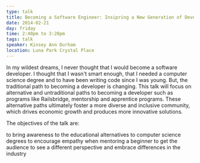 ```yaml
---
type: talk
title: Becoming a Software Engineer: Insipring a New Generation of Developers
date: 2014-02-21
day: friday
time: 2:40pm to 3:20pm
tags: talk
speaker: Kinsey Ann Durham
location: Luna Park Crystal Place
---
```


In my wildest dreams, I never thought that I would become a software developer. I thought that I wasn't smart enough, that I needed a computer science degree and to have been writing code since I was young. But, the traditional path to becoming a developer is changing. This talk will focus on alternative and untraditional paths to becoming a developer such as programs like Railsbridge, mentorship and apprentice programs. These alternative paths ultimately foster a more diverse and inclusive community, which drives economic growth and produces more innovative solutions.

The objectives of the talk are:

to bring awareness to the educational alternatives to computer science degrees
to encourage empathy when mentoring a beginner
to get the audience to see a different perspective and embrace differences in the industry